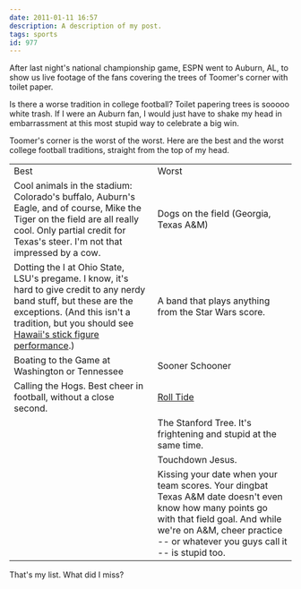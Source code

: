 ```yaml
---
date: 2011-01-11 16:57
description: A description of my post.
tags: sports
id: 977
---
```

After last night's national championship game, ESPN went to Auburn, AL, to show us live footage of the fans covering the trees of Toomer's corner with toilet paper.

Is there a worse tradition in college football?  Toilet papering trees is sooooo white trash.  If I were an Auburn fan, I would just have to shake my head in embarrassment at this most stupid way to celebrate a big win.  

Toomer's corner is the worst of the worst.  Here are the best and the worst college football traditions, straight from the top of my head.
<!--more-->
<table>
	<tr>
		<td>Best</td>
		<td>Worst</td>
	</tr>
	<tr>
		<td>Cool animals in the stadium:  Colorado's buffalo, Auburn's Eagle, and of course, Mike the Tiger on the field are all really cool.  Only partial credit for Texas's steer.  I'm not that impressed by a cow.</td>
		<td>Dogs on the field (Georgia, Texas A&M)</td>
	</tr>
	<tr>
		<td>Dotting the I at Ohio State, LSU's pregame.  I know, it's hard to give credit to any nerdy band stuff, but these are the exceptions.  (And this isn't a tradition, but you should see <a href="http://www.youtube.com/watch?v=MREKsMPUdcg" target="_blank">Hawaii's stick figure performance</a>.)</td>
		<td>A band that plays anything from the Star Wars score.</td>
	</tr>
	<tr>
		<td>Boating to the Game at Washington or Tennessee</td>
		<td>Sooner Schooner</td>
	</tr>
	<tr>
		<td>Calling the Hogs.  Best cheer in football, without a close second.</td>
		<td><a href="http://www.youtube.com/watch?v=Nvyknw4VClE" target="_blank">Roll Tide</a></td>
	</tr>
	<tr>
		<td>&nbsp;</td>
		<td>The Stanford Tree.  It's frightening and stupid at the same time.</td>
	</tr>
	<tr>
		<td>&nbsp;</td>
		<td>Touchdown Jesus.</td>
	</tr>
	<tr>
		<td>&nbsp;</td>
		<td>Kissing your date when your team scores.  Your dingbat Texas A&M date doesn't even know how many points go with that field goal.  And while we're on A&M, cheer practice -- or whatever you guys call it -- is stupid too.</td>
	</tr>
</table>

That's my list.  What did I miss?